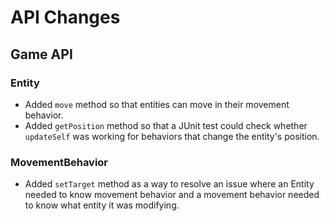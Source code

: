 # API Changes

## Game API
### Entity
- Added ``move`` method so that entities can move in their movement behavior.
- Added ``getPosition`` method so that a JUnit test could check whether ``updateSelf`` was working for
behaviors that change the entity's position.

### MovementBehavior
- Added ``setTarget`` method as a way to resolve an issue where an Entity needed to know 
movement behavior and a movement behavior needed to know what entity it was modifying.